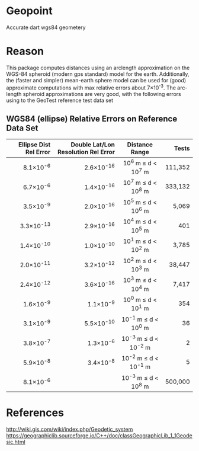 # Geopoint
Accurate dart wgs84 geometery

# Reason
This package computes distances using an arclength approximation on the WGS-84 spheroid (modern gps standard) model for the earth.  Additionally, the (faster and simpler) mean-earth sphere model can be used for (good) approximate computations with max relative errors about 7×10<sup>-3</sup>.  The arc-length spheroid approximations are very good, with the following errors using to the GeoTest reference test data set

## WGS84 (ellipse) Relative Errors on Reference Data Set
| Ellipse Dist Rel Error | Double Lat/Lon Resolution Rel Error | Distance Range     | Tests    |
|-------:|------------:|:----------------------:|---------:|
| 8.1×10<sup>-6</sup> | 2.6×10<sup>-16</sup> | 10<sup>6</sup> m ≤ d < 10<sup>7</sup> m  | 111,352 |
| 6.7×10<sup>-6</sup> | 1.4×10<sup>-16</sup> | 10<sup>7</sup> m ≤ d < 10<sup>8</sup> m  | 333,132 |
| 3.5×10<sup>-9</sup> | 2.0×10<sup>-16</sup> | 10<sup>5</sup> m ≤ d < 10<sup>6</sup> m  | 5,069 |
| 3.3×10<sup>-13</sup> | 2.9×10<sup>-16</sup> | 10<sup>4</sup> m ≤ d < 10<sup>5</sup> m  | 401 |
| 1.4×10<sup>-10</sup> | 1.0×10<sup>-10</sup> | 10<sup>1</sup> m ≤ d < 10<sup>2</sup> m  | 3,785 |
| 2.0×10<sup>-11</sup> | 3.2×10<sup>-12</sup> | 10<sup>2</sup> m ≤ d < 10<sup>3</sup> m  | 38,447 |
| 2.4×10<sup>-12</sup> | 3.6×10<sup>-16</sup> | 10<sup>3</sup> m ≤ d < 10<sup>4</sup> m  | 7,417 |
| 1.6×10<sup>-9</sup> | 1.1×10<sup>-9</sup> | 10<sup>0</sup> m ≤ d < 10<sup>1</sup> m  | 354 |
| 3.1×10<sup>-9</sup> | 5.5×10<sup>-10</sup> | 10<sup>-1</sup> m ≤ d < 10<sup>0</sup> m  | 36 |
| 3.8×10<sup>-7</sup> | 1.3×10<sup>-6</sup> | 10<sup>-3</sup> m ≤ d < 10<sup>-2</sup> m  | 2 |
| 5.9×10<sup>-8</sup> | 3.4×10<sup>-8</sup> | 10<sup>-2</sup> m ≤ d < 10<sup>-1</sup> m  | 5 |
| 8.1×10<sup>-6</sup> | | 10<sup>-3</sup> m ≤ d < 10<sup>8</sup> m  | 500,000 |
# References

http://wiki.gis.com/wiki/index.php/Geodetic_system
https://geographiclib.sourceforge.io/C++/doc/classGeographicLib_1_1Geodesic.html
